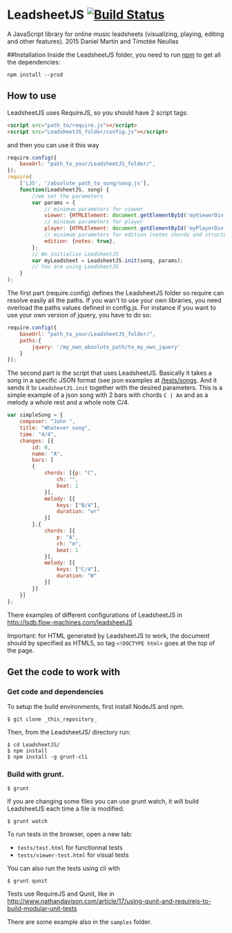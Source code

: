 # LeadsheetJS [![Build Status](https://travis-ci.org/SonyCSL-Paris/LeadsheetJS.svg?branch=master)](https://travis-ci.org/SonyCSL-Paris/LeadsheetJS)
A JavaScript library for online music leadsheets (visualizing, playing, editing and other features). 
2015 Daniel Martín and Timotée Neullas

##Installation
Inside the LeadsheetJS folder, you need to run [npm](http://blog.npmjs.org/post/85484771375/how-to-install-npm) to get all the dependencies:

    npm install --prod

## How to use 
LeadsheetJS uses RequireJS, so you should have 2 script tags: 	
```html
<script src="path_to/require.js"></script>
<script src="LeadsheetJS_folder/config.js"></script>
```	
and then you can use it this way 
```javascript
require.config({
	baseUrl: "path_to_your/LeadsheetJS_folder/",
});
require(
	['LJS', '/absolute_path_to_song/song.js'], 
	function(LeadsheetJS, song) {
		//we set the parameters
		var params = {
			// minimum parameters for viewer
			viewer: {HTMLElement: document.getElementById('myViewerDiv')}, 
			// minimum parameters for player
			player: {HTMLElement: document.getElementById('myPlayerDiv')}, 
			// minimum parameters for edition (notes chords and structure are editable by default)
			edition: {notes: true},
		};
		// We initialise LeadsheetJS
		var myLeadsheet = LeadsheetJS.init(song, params);
		// You are using LeadsheetJS
	}
);
```
The first part (require.config) defines the LeadsheetJS folder so require can resolve easily all the paths. If you wan't to use your own libraries, you need overload the paths values defined in config.js. For instance if you want to use your own version of jquery, you have to do so:
```javascript
require.config({
	baseUrl: "path_to_your/LeadsheetJS_folder/",
	paths:{
		jquery: '/my_own_absolute_path/to_my_own_jquery'
	}
});
```
The second part is the script that uses LeadsheetJS. Basically it takes a song in a specific JSON format (see json examples at [/tests/songs](/tests/songs).  And it sends it to `LeadsheetJS.init` together with the desired parameters. This is a simple example of a json song with 2 bars with chords `C | Am` and as a melody a whole rest and a whole note C/4.
```javascript
var simpleSong = {
	composer: "John ",
	title: "Whatever song",
	time: "4/4",
	changes: [{
		id: 0,
		name: "A",
		bars: [
		{
			chords: [{p: "C",
				ch: "",
				beat: 1
			}],
			melody: [{
				keys: ["B/4"],
				duration: "wr"
			}]
		},{
			chords: [{
				p: "A",
				ch: "m",
				beat: 1
			}],
			melody: [{
				keys: ["C/4"],
				duration: "W"
			}]
		}]
	}]
};
```
There examples of different configurations of LeadsheetJS in http://lsdb.flow-machines.com/leadsheetJS


Important: for HTML generated by LeadsheetJS to work, the document should by specified as HTML5, so tag `<!DOCTYPE html>` goes at the top of the page.

## Get the code to work with

### Get code and dependencies

To setup the build environments, first install NodeJS and npm.

	$ git clone _this_repository_

Then, from the LeadsheetJS/ directory run:

	$ cd LeadsheetJS/
	$ npm install
	$ npm install -g grunt-cli

### Build with grunt.

	$ grunt

If you are changing some files you can use grunt watch, it will build LeadsheetJS each time a file is modified.

	$ grunt watch

To run tests in the browser, open a new tab:
 - `tests/test.html` for functionnal tests
 - `tests/viewer-test.html` for visual tests

 You can also run the tests using cli with

	$ grunt qunit

Tests use RequireJS and Qunit, like in http://www.nathandavison.com/article/17/using-qunit-and-requirejs-to-build-modular-unit-tests

There are some example also in the `samples` folder.
